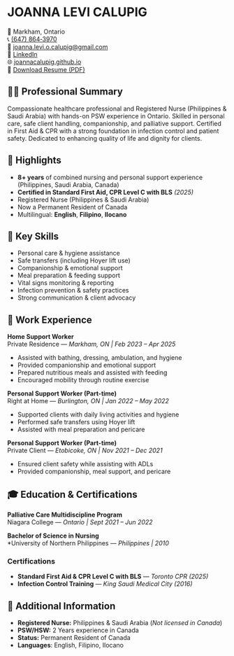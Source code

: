 # JOANNA LEVI CALUPIG

📍 Markham, Ontario  
📞 [(647) 864‑3970](tel:+16478643970)  
📧 [joanna.levi.o.calupig@gmail.com](mailto:joanna.levi.o.calupig@gmail.com)  
🔗 [LinkedIn](https://www.linkedin.com/in/joanna-levi-calupig-237481a3/)  
🌐 [joannacalupig.github.io](https://joannacalupig.github.io/)  
📄 [Download Resume (PDF)](resume.pdf)  

## 👩‍⚕️ Professional Summary

Compassionate healthcare professional and Registered Nurse (Philippines & Saudi Arabia) with hands-on PSW experience in Ontario. Skilled in personal care, safe client handling, companionship, and palliative support. Certified in First Aid & CPR with a strong foundation in infection control and patient safety. Dedicated to enhancing quality of life and dignity for clients.

## 🌟 Highlights

- **8+ years** of combined nursing and personal support experience (Philippines, Saudi Arabia, Canada)  
- **Certified in Standard First Aid, CPR Level C with BLS** *(2025)*  
- Registered Nurse (Philippines & Saudi Arabia)
- Now a Permanent Resident of Canada
- Multilingual: **English**, **Filipino**, **Ilocano**  

## 🧰 Key Skills

- Personal care & hygiene assistance  
- Safe transfers (including Hoyer lift use)  
- Companionship & emotional support  
- Meal preparation & feeding support  
- Vital signs monitoring & reporting  
- Infection prevention & safety practices  
- Strong communication & client advocacy  

## 💼 Work Experience

**Home Support Worker**  
Private Residence — *Markham, ON  |  Feb 2023 – Apr 2025*
- Assisted with bathing, dressing, ambulation, and hygiene 
- Provided companionship and emotional support  
- Prepared nutritious meals and assisted with feeding  
- Encouraged mobility through routine exercise  

**Personal Support Worker (Part-time)**  
Right at Home — *Burlington, ON  |  Jan 2022 – May 2022*
- Supported clients with daily living activities and hygiene  
- Performed safe transfers using Hoyer lift  
- Assisted with meal preparation and pericare  

**Personal Support Worker (Part-time)**  
Private Client — *Etobicoke, ON  |  Nov 2021 – Dec 2021*
- Ensured client safety while assisting with ADLs  
- Provided companionship, meal support, and pericare  

## 🎓 Education & Certifications

**Palliative Care Multidiscipline Program**  
Niagara College — *Ontario  |  Sept 2021 – Jun 2022*

**Bachelor of Science in Nursing**  
*University of Northern Philippines — *Philippines  |  2010*

### Certifications

- **Standard First Aid & CPR Level C with BLS** — *Toronto CPR (2025)*  
- **Infection Control Training** — *King Saudi Medical City (2016)*  

## 📌 Additional Information

- **Registered Nurse:** Philippines & Saudi Arabia (*Not licensed in Canada*)
- **PSW/HSW:** 2 Years experience in Canada
- **Status:** Permanent Resident of Canada  
- **Languages**: English, Filipino, Ilocano
